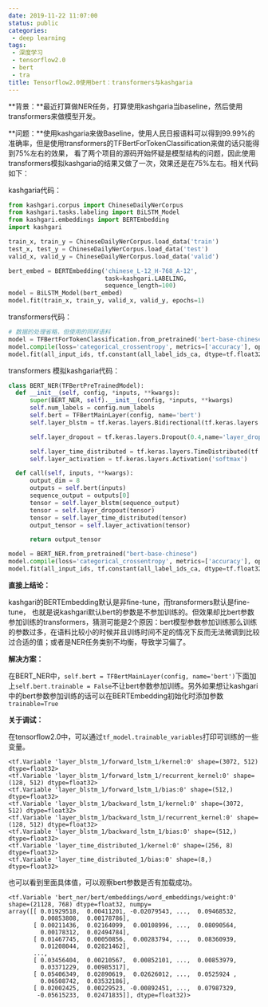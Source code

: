 ```yaml
---
date: 2019-11-22 11:07:00
status: public
categories:
 - deep learning
tags: 
 - 深度学习 
 - tensorflow2.0 
 - bert 
 - tra
title: Tensorflow2.0使用bert：transformers与kashgaria
---
```


**背景：**最近打算做NER任务，打算使用kashgaria当baseline，然后使用transformers来做模型开发。

**问题：**使用kashgaria来做Baseline，使用人民日报语料可以得到99.99%的准确率，但是使用transformers的TFBertForTokenClassification来做的话只能得到75%左右的效果， 看了两个项目的源码开始怀疑是模型结构的问题，因此使用transformers模拟kashgaria的结果又做了一次，效果还是在75%左右。相关代码如下：

kashgaria代码：
```python
from kashgari.corpus import ChineseDailyNerCorpus
from kashgari.tasks.labeling import BiLSTM_Model
from kashgari.embeddings import BERTEmbedding
import kashgari

train_x, train_y = ChineseDailyNerCorpus.load_data('train')
test_x, test_y = ChineseDailyNerCorpus.load_data('test')
valid_x, valid_y = ChineseDailyNerCorpus.load_data('valid')

bert_embed = BERTEmbedding('chinese_L-12_H-768_A-12',
                           task=kashgari.LABELING,
                           sequence_length=100)
model = BiLSTM_Model(bert_embed)
model.fit(train_x, train_y, valid_x, valid_y, epochs=1)

```

transformers代码：
```python
# 数据的处理省略，但使用的同样语料
model = TFBertForTokenClassification.from_pretrained('bert-base-chinese')
model.compile(loss='categorical_crossentropy', metrics=['accuracy'], optimizer='adam')
model.fit(all_input_ids, tf.constant(all_label_ids_ca, dtype=tf.float32), epochs=2, batch_size=32)
```



transformers 模拟kashgaria代码：

```python
class BERT_NER(TFBertPreTrainedModel):
  def __init__(self, config, *inputs, **kwargs):
      super(BERT_NER, self).__init__(config, *inputs, **kwargs)
      self.num_labels = config.num_labels
      self.bert = TFBertMainLayer(config, name='bert')      
      self.layer_blstm = tf.keras.layers.Bidirectional(tf.keras.layers.LSTM(units=128, return_sequences=True),name='layer_blstm')

      self.layer_dropout = tf.keras.layers.Dropout(0.4,name='layer_dropout')

      self.layer_time_distributed = tf.keras.layers.TimeDistributed(tf.keras.layers.Dense(8), name='layer_time_distributed')
      self.layer_activation = tf.keras.layers.Activation('softmax')

  def call(self, inputs, **kwargs):
      output_dim = 8    
      outputs = self.bert(inputs)
      sequence_output = outputs[0]
      tensor = self.layer_blstm(sequence_output)
      tensor = self.layer_dropout(tensor)
      tensor = self.layer_time_distributed(tensor)
      output_tensor = self.layer_activation(tensor)

      return output_tensor

model = BERT_NER.from_pretrained("bert-base-chinese")
model.compile(loss='categorical_crossentropy', metrics=['accuracy'], optimizer='adam')
model.fit(all_input_ids, tf.constant(all_label_ids_ca, dtype=tf.float32), epochs=2, batch_size=32)
```



**直接上结论：**

kashgari的BERTEmbedding默认是非fine-tune，而transformers默认是fine-tune， 也就是说kashgari默认bert的参数是不参加训练的。但效果却比bert参数参加训练的transformers，猜测可能是2个原因：bert模型参数参加训练那么训练的参数过多，在语料比较小的时候并且训练时间不足的情况下反而无法微调到比较过合适的值；或者是NER任务类别不均衡，导致学习偏了。



**解决方案：**

在BERT_NER中，`self.bert = TFBertMainLayer(config, name='bert')`下面加上`self.bert.trainable = False`不让bert参数参加训练。另外如果想让kashgari中的bert参数参加训练的话可以在BERTEmbedding初始化时添加参数`trainable=True`



**关于调试：**

在tensorflow2.0中，可以通过`tf_model.trainable_variables`打印可训练的一些变量。

```
<tf.Variable 'layer_blstm_1/forward_lstm_1/kernel:0' shape=(3072, 512) dtype=float32>
<tf.Variable 'layer_blstm_1/forward_lstm_1/recurrent_kernel:0' shape=(128, 512) dtype=float32>
<tf.Variable 'layer_blstm_1/forward_lstm_1/bias:0' shape=(512,) dtype=float32>
<tf.Variable 'layer_blstm_1/backward_lstm_1/kernel:0' shape=(3072, 512) dtype=float32>
<tf.Variable 'layer_blstm_1/backward_lstm_1/recurrent_kernel:0' shape=(128, 512) dtype=float32>
<tf.Variable 'layer_blstm_1/backward_lstm_1/bias:0' shape=(512,) dtype=float32>
<tf.Variable 'layer_time_distributed_1/kernel:0' shape=(256, 8) dtype=float32>
<tf.Variable 'layer_time_distributed_1/bias:0' shape=(8,) dtype=float32>
```

也可以看到里面具体值，可以观察bert参数是否有加载成功。

```
<tf.Variable 'bert_ner/bert/embeddings/word_embeddings/weight:0' shape=(21128, 768) dtype=float32, numpy=
array([[ 0.01929518,  0.00411201, -0.02079543, ...,  0.09468532,
         0.00853808,  0.00178786],
       [ 0.00211436,  0.02164099,  0.00108996, ...,  0.08090564,
         0.00178312,  0.02494784],
       [ 0.01467745,  0.00050856,  0.00283794, ...,  0.08360939,
         0.01208044,  0.02821462],
       ...,
       [ 0.03456404,  0.00210567,  0.00852101, ...,  0.00853979,
         0.03371229,  0.00985317],
       [ 0.05406349,  0.02890619,  0.02626012, ...,  0.0525924 ,
         0.06508742,  0.03532186],
       [ 0.02002425,  0.00229523, -0.00892451, ...,  0.07987329,
        -0.05615233,  0.02471835]], dtype=float32)>
```





